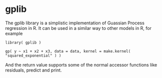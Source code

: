 # gplib

The gplib library is a simplistic implementation of Guassian Process regression in R. It
can be used in a similar way to other models in R, for example

    library( gplib )
    
    gp( y ~ x1 + x2 + x3, data = data, kernel = make.kernel( "squared_exponential" ) )

And the return value supports some of the normal accessor functions like residuals, predict
and print.
